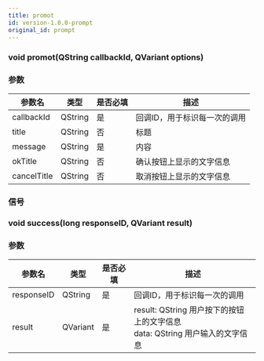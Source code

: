 ```yaml
---
title: promot
id: version-1.0.0-prompt
original_id: prompt
---
```



### void promot(QString callbackId, QVariant options)
### 参数
| 参数名     | 类型    | 是否必填 | 描述                         |
| ---------- | ------- | -------- | ---------------------------- |
| callbackId   | QString | 是       | 回调ID，用于标识每一次的调用 |
| title        | QString | 否       | 标题                     |
| message      | QString | 是       | 内容                     |
| okTitle      | QString | 否       | 确认按钮上显示的文字信息     |
| cancelTitle  | QString | 否       | 取消按钮上显示的文字信息     |

### 信号
### void success(long responseID, QVariant result)
### 参数
| 参数名     | 类型    | 是否必填 | 描述                         |
| ---------- | ------- | -------- | ---------------------------- |
| responseID   | QString | 是       | 回调ID，用于标识每一次的调用 |
| result       | QVariant | 是   | result:  QString 用户按下的按钮上的文字信息<br/> data:  QString 用户输入的文字信息 |